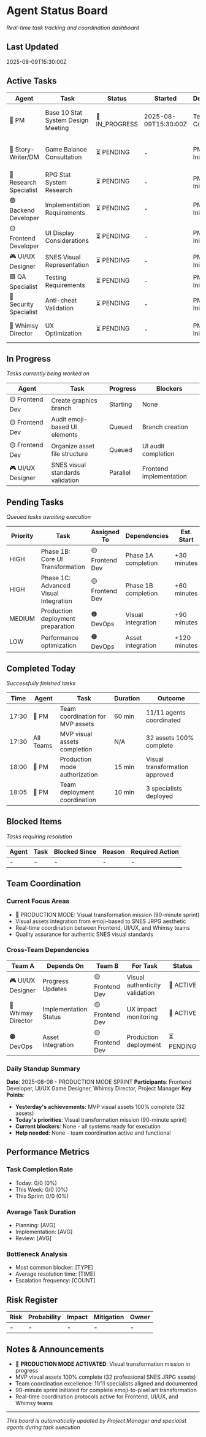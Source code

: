 # Agent Status Board
*Real-time task tracking and coordination dashboard*

## Last Updated
2025-08-09T15:30:00Z

## Active Tasks

| Agent | Task | Status | Started | Dependencies | Notes |
|-------|------|--------|---------|--------------|-------|
| 🔵 PM | Base 10 Stat System Design Meeting | 🔄 IN_PROGRESS | 2025-08-09T15:30:00Z | Team Consultation | Comprehensive team meeting for RPG mechanics |
| 📖 Story-Writer/DM | Game Balance Consultation | ⏳ PENDING | - | PM Meeting Init | Stat progression and multiplayer balance |
| 🩵 Research Specialist | RPG Stat System Research | ⏳ PENDING | - | PM Meeting Init | Industry standards analysis |
| 🟢 Backend Developer | Implementation Requirements | ⏳ PENDING | - | PM Meeting Init | Database and API specifications |
| 🟡 Frontend Developer | UI Display Considerations | ⏳ PENDING | - | PM Meeting Init | Stat visualization requirements |
| 🎮 UI/UX Designer | SNES Visual Representation | ⏳ PENDING | - | PM Meeting Init | Pixel art stat display design |
| 🟪 QA Specialist | Testing Requirements | ⏳ PENDING | - | PM Meeting Init | Edge cases and validation |
| 🔴 Security Specialist | Anti-cheat Validation | ⏳ PENDING | - | PM Meeting Init | Server-side stat security |
| 🎨 Whimsy Director | UX Optimization | ⏳ PENDING | - | PM Meeting Init | User experience enhancement |

## In Progress
*Tasks currently being worked on*

| Agent | Task | Progress | Blockers |
|-------|------|----------|----------|
| 🟡 Frontend Dev | Create graphics branch | Starting | None |
| 🟡 Frontend Dev | Audit emoji-based UI elements | Queued | Branch creation |
| 🟡 Frontend Dev | Organize asset file structure | Queued | UI audit completion |
| 🎮 UI/UX Designer | SNES visual standards validation | Parallel | Frontend implementation |

## Pending Tasks
*Queued tasks awaiting execution*

| Priority | Task | Assigned To | Dependencies | Est. Start |
|----------|------|-------------|--------------|------------|
| HIGH | Phase 1B: Core UI Transformation | 🟡 Frontend Dev | Phase 1A completion | +30 minutes |
| HIGH | Phase 1C: Advanced Visual Integration | 🟡 Frontend Dev | Phase 1B completion | +60 minutes |
| MEDIUM | Production deployment preparation | 🟠 DevOps | Visual integration | +90 minutes |
| LOW | Performance optimization | 🟠 DevOps | Asset integration | +120 minutes |

## Completed Today
*Successfully finished tasks*

| Time | Agent | Task | Duration | Outcome |
|------|-------|------|----------|---------|
| 17:30 | 🔵 PM | Team coordination for MVP assets | 60 min | 11/11 agents coordinated |
| 17:30 | All Teams | MVP visual assets completion | N/A | 32 assets 100% complete |
| 18:00 | 🔵 PM | Production mode authorization | 15 min | Visual transformation approved |
| 18:05 | 🔵 PM | Team deployment coordination | 10 min | 3 specialists deployed |

## Blocked Items
*Tasks requiring resolution*

| Agent | Task | Blocked Since | Reason | Required Action |
|-------|------|---------------|--------|-----------------|
| - | - | - | - | - |

## Team Coordination

### Current Focus Areas
- 🚀 PRODUCTION MODE: Visual transformation mission (90-minute sprint)
- Visual assets integration from emoji-based to SNES JRPG aesthetic
- Real-time coordination between Frontend, UI/UX, and Whimsy teams
- Quality assurance for authentic SNES visual standards

### Cross-Team Dependencies
| Team A | Depends On | Team B | For Task | Status |
|--------|------------|--------|----------|--------|
| 🎮 UI/UX Designer | Progress Updates | 🟡 Frontend Dev | Visual authenticity validation | 🔄 ACTIVE |
| 🎨 Whimsy Director | Implementation Status | 🟡 Frontend Dev | UX impact monitoring | 🔄 ACTIVE |
| 🟠 DevOps | Asset Integration | 🟡 Frontend Dev | Production deployment | ⏳ PENDING |

### Daily Standup Summary
**Date**: 2025-08-08 - PRODUCTION MODE SPRINT
**Participants**: Frontend Developer, UI/UX Game Designer, Whimsy Director, Project Manager
**Key Points**:
- **Yesterday's achievements**: MVP visual assets 100% complete (32 assets)
- **Today's priorities**: Visual transformation mission (90-minute sprint)
- **Current blockers**: None - all systems ready for execution
- **Help needed**: None - team coordination active and functional

## Performance Metrics

### Task Completion Rate
- Today: 0/0 (0%)
- This Week: 0/0 (0%)
- This Sprint: 0/0 (0%)

### Average Task Duration
- Planning: [AVG]
- Implementation: [AVG]
- Review: [AVG]

### Bottleneck Analysis
- Most common blocker: [TYPE]
- Average resolution time: [TIME]
- Escalation frequency: [COUNT]

## Risk Register

| Risk | Probability | Impact | Mitigation | Owner |
|------|-------------|--------|------------|-------|
| - | - | - | - | - |

## Notes & Announcements
- 🚀 **PRODUCTION MODE ACTIVATED**: Visual transformation mission in progress
- MVP visual assets 100% complete (32 professional SNES JRPG assets)
- Team coordination excellence: 11/11 specialists aligned and documented  
- 90-minute sprint initiated for complete emoji-to-pixel art transformation
- Real-time coordination protocols active for Frontend, UI/UX, and Whimsy teams

---
*This board is automatically updated by Project Manager and specialist agents during task execution*